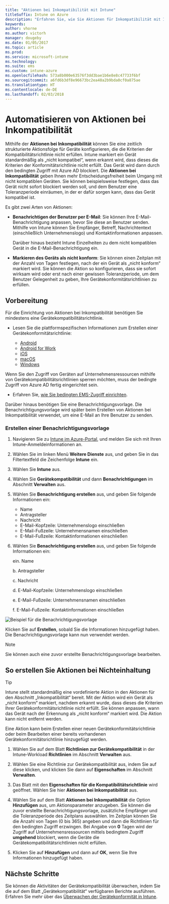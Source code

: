 ```yaml
---
title: "Aktionen bei Inkompatibilität mit Intune"
titleSuffix: Intune on Azure
description: "Erfahren Sie, wie Sie Aktionen für Inkompatibilität mit Intune erstellen."
keywords: 
author: vhorne
ms.author: victorh
manager: dougeby
ms.date: 01/05/2017
ms.topic: article
ms.prod: 
ms.service: microsoft-intune
ms.technology: 
ms.suite: ems
ms.custom: intune-azure
ms.openlocfilehash: 573a8b000e63576f3dd3bae1b6e8e8c47733f6bf
ms.sourcegitcommit: a6fd6b3df8e96673bc2ea48a2b9bda0cf0a875ae
ms.translationtype: HT
ms.contentlocale: de-DE
ms.lasthandoff: 02/03/2018
---
```

# <a name="automate-actions-for-noncompliance"></a>Automatisieren von Aktionen bei Inkompatibilität

Mithilfe der **Aktionen bei Inkompatibilität** können Sie eine zeitlich strukturierte Aktionsfolge für Geräte konfigurieren, die die Kriterien der Kompatibilitätsrichtlinie nicht erfüllen. Intune markiert ein Gerät standardmäßig als „nicht kompatibel“, wenn erkannt wird, dass dieses die Kriterien der Konformitätsrichtlinie nicht erfüllt. Das Gerät wird dann durch den bedingten Zugriff mit Azure AD blockiert. Die **Aktionen bei Inkompatibilität** geben Ihnen mehr Entscheidungsfreiheit beim Umgang mit nicht kompatiblen Geräten. Sie können beispielsweise festlegen, dass das Gerät nicht sofort blockiert werden soll, und dem Benutzer eine Toleranzperiode einräumen, in der er dafür sorgen kann, dass das Gerät kompatibel ist.

Es gibt zwei Arten von Aktionen:

-   **Benachrichtigen der Benutzer per E-Mail**: Sie können Ihre E-Mail-Benachrichtigung anpassen, bevor Sie diese an Benutzer senden. Mithilfe von Intune können Sie Empfänger, Betreff, Nachrichtentext (einschließlich Unternehmenslogo) und Kontaktinformationen anpassen.

    Darüber hinaus bezieht Intune Einzelheiten zu dem nicht kompatiblen Gerät in die E-Mail-Benachrichtigung ein.

-   **Markieren des Geräts als nicht konform**: Sie können einen Zeitplan mit der Anzahl von Tagen festlegen, nach der ein Gerät als „nicht konform“ markiert wird. Sie können die Aktion so konfigurieren, dass sie sofort wirksam wird oder erst nach einer gewissen Toleranzperiode, um dem Benutzer Gelegenheit zu geben, Ihre Gerätekonformitätsrichtlinien zu erfüllen.

## <a name="before-you-begin"></a>Vorbereitung

Für die Einrichtung von Aktionen bei Inkompatibilität benötigen Sie mindestens eine Gerätekompatibilitätsrichtlinie. 

- Lesen Sie die plattformspezifischen Informationen zum Erstellen einer Gerätekonformitätsrichtlinie:

    -   [Android](compliance-policy-create-android.md)
    -   [Android for Work](compliance-policy-create-android-for-work.md)
    -   [iOS](compliance-policy-create-ios.md)
    -   [macOS](compliance-policy-create-mac-os.md)
    -   [Windows](compliance-policy-create-windows.md)

Wenn Sie den Zugriff von Geräten auf Unternehmensressourcen mithilfe von Gerätekompatibilitätsrichtlinien sperren möchten, muss der bedingte Zugriff von Azure AD fertig eingerichtet sein. 

- Erfahren Sie, [wie Sie bedingten EMS-Zugriff einrichten](https://docs.microsoft.com/azure/active-directory/active-directory-conditional-access).

Darüber hinaus benötigen Sie eine Benachrichtigungsvorlage. Die Benachrichtigungsvorlage wird später beim Erstellen von Aktionen bei Inkompatibilität verwendet, um eine E-Mail an Ihre Benutzer zu senden.

### <a name="to-create-a-notification-message-template"></a>Erstellen einer Benachrichtigungsvorlage

1. Navigieren Sie zu [Intune im Azure-Portal](https://portal.azure.com), und melden Sie sich mit Ihren Intune-Anmeldeinformationen an.
2. Wählen Sie im linken Menü **Weitere Dienste** aus, und geben Sie in das Filtertextfeld die Zeichenfolge **Intune** ein.
3. Wählen Sie **Intune** aus.
4. Wählen Sie **Gerätekompatibilität** und dann **Benachrichtigungen** im Abschnitt **Verwalten** aus.
5. Wählen Sie **Benachrichtigung erstellen** aus, und geben Sie folgende Informationen ein:
    - Name
    - Antragsteller
    - Nachricht
    - E-Mail-Kopfzeile: Unternehmenslogo einschließen
    - E-Mail-Fußzeile: Unternehmensnamen einschließen
    - E-Mail-Fußzeile: Kontaktinformationen einschließen

5. Wählen Sie **Benachrichtigung erstellen** aus, und geben Sie folgende Informationen ein:

    ein. Name

    b. Antragsteller

    c.  Nachricht

    d. E-Mail-Kopfzeile: Unternehmenslogo einschließen

    e. E-Mail-Fußzeile: Unternehmensnamen einschließen

    f. E-Mail-Fußzeile: Kontaktinformationen einschließen

![Beispiel für die Benachrichtigungsvorlage](./media/actionsfornoncompliance-1.PNG)

Klicken Sie auf **Erstellen**, sobald Sie die Informationen hinzugefügt haben. Die Benachrichtigungsvorlage kann nun verwendet werden.

> [!NOTE]
> Sie können auch eine zuvor erstellte Benachrichtigungsvorlage bearbeiten.

## <a name="to-create-actions-for-noncompliance"></a>So erstellen Sie Aktionen bei Nichteinhaltung

> [!TIP]
> Intune stellt standardmäßig eine vordefinierte Aktion in den Aktionen für den Abschnitt „Inkompatibilität“ bereit. Mit der Aktion wird ein Gerät als „nicht konform“ markiert, nachdem erkannt wurde, dass dieses die Kriterien Ihrer Gerätekonformitätsrichtlinie nicht erfüllt. Sie können anpassen, wann das Gerät nach der Erkennung als „nicht konform“ markiert wird. Die Aktion kann nicht entfernt werden.

Eine Aktion kann beim Erstellen einer neuen Gerätekonformitätsrichtlinie oder beim Bearbeiten einer bereits vorhandenen Gerätekonformitätsrichtlinie hinzugefügt werden.

1.  Wählen Sie auf dem Blatt **Richtlinien zur Gerätekompatibilität** in der Intune-Workload **Richtlinien** im Abschnitt **Verwalten** aus.

2.  Wählen Sie eine Richtlinie zur Gerätekompatibilität aus, indem Sie auf diese klicken, und klicken Sie dann auf **Eigenschaften** im Abschnitt **Verwalten**.

3.  Das Blatt mit den **Eigenschaften für die Kompatibilitätsrichtlinie** wird geöffnet. Wählen Sie hier **Aktionen bei Inkompatibilität** aus.

4.  Wählen Sie auf dem Blatt **Aktionen bei Inkompatibilität** die Option **Hinzufügen** aus, um Aktionsparameter anzugeben. Sie können die zuvor erstellte Benachrichtigungsvorlage, zusätzliche Empfänger und die Toleranzperiode des Zeitplans auswählen. Im Zeitplan können Sie die Anzahl von Tagen (0 bis 365) angeben und dann die Richtlinien für den bedingten Zugriff erzwingen. Bei Angabe von **0** Tagen wird der Zugriff auf Unternehmensressourcen mittels bedingtem Zugriff **umgehend** blockiert, wenn die Geräte die Gerätekompatibilitätsrichtlinien nicht erfüllen.

5.  Klicken Sie auf **Hinzufügen** und dann auf **OK**, wenn Sie Ihre Informationen hinzugefügt haben.

## <a name="next-steps"></a>Nächste Schritte
Sie können die Aktivitäten der Gerätekompatibilität überwachen, indem Sie die auf dem Blatt „Gerätekompatibilität“ verfügbaren Berichte ausführen. Erfahren Sie mehr über das [Überwachen der Gerätekonformität in Intune](device-compliance-monitor.md).

